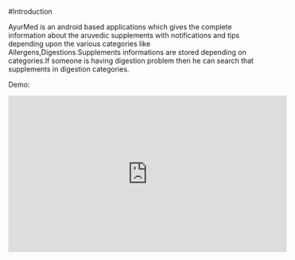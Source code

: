 #Introduction

AyurMed is an android based applications which gives the complete information about the aruvedic supplements with notifications and tips depending upon the various categories
like Allergens,Digestions.Supplements informations are stored depending on categories.If someone is having digestion problem then he can search that supplements in digestion categories.

<p>
<script async class="speakerdeck-embed" data-id="3586d5e73f7442bd832acc16f6f45ce6" data-ratio="1.33333333333333" src="//speakerdeck.com/assets/embed.js"></script>
</p>

Demo:

<iframe width="560" height="315" src="https://www.youtube.com/embed/z1SD26KkV5E" frameborder="0" allowfullscreen></iframe>
